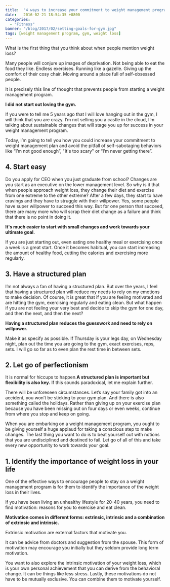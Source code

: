 ```yaml
---
title:  "4 ways to increase your commitment to weight management program"
date:   2016-02-21 18:54:35 +0800
categories:
  - "Fitness"
banner: "/blog/2017/02/setting-goals-for-gym.jpg"
tags: [weight management program, gym, weight loss]
---
```


What is the first thing that you think about when people mention weight loss?

Many people will conjure up images of deprivation. Not being able to eat the food they like. Endless exercises. Running like a gazelle. Giving up the comfort of their cosy chair. Moving around a place full of self-obsessed people.

It is precisely this line of thought that prevents people from starting a weight management program.

**I did not start out loving the gym.**

If you were to tell me 5 years ago that I will love hanging out in the gym, I will think that you are crazy. I’m not selling you a castle in the cloud, I’m talking about sustainable changes that will stage you up for success in your weight management program.

Today, I’m going to tell you how you could increase your commitment to weight management plan and avoid the pitfall of self-sabotaging behaviors like “I’m not good enough”, "It's too scary" or “I’m never getting there”.

## 4. Start easy
Do you apply for CEO when you just graduate from school? Changes are you start as an executive on the lower management level. So why is it that when people approach weight loss, they change their diet and exercise from one extreme to the other extreme? After a few days, they start to have cravings and they have to struggle with their willpower. Yes, some people have super willpower to succeed this way. But for one person that succeed, there are many more who will scrap their diet change as a failure and think that there is no point in doing it.

**It's much easier to start with small changes and work towards your ultimate goal.**

If you are just starting out, even eating one healthy meal or exercising once a week is a great start. Once it becomes habitual, you can start increasing the amount of healthy food, cutting the calories and exercising more regularly.

## 3. Have a structured plan
I’m not always a fan of having a structured plan. But over the years, I feel that having a structured plan will reduce my needs to rely on my emotions to make decision. Of course, it is great that if you are feeling motivated and are hitting the gym, exercising regularly and eating clean. But what happen if you are not feeling your very best and decide to skip the gym for one day, and then the next, and then the next?

**Having a structured plan reduces the guesswork and need to rely on willpower.**

Make it as specify as possible. If Thursday is your legs day, on Wednesday night, plan out the time you are going to the gym, exact exercises, reps, sets. I will go so far as to even plan the rest time in between sets.

## 2. Let go of perfectionism
It is normal for hiccups to happen.**A structured plan is important but flexibility is also key.** If this sounds paradoxical, let me explain further.

There will be unforeseen circumstances. Let’s say your family got into an accident, you won’t be sticking to your gym plan. And there is also something called the holidays. Rather than giving up on your exercise plan because you have been missing out on four days or even weeks, continue from where you stop and keep on going.

When you are embarking on a weight management program, you ought to be giving yourself a huge applaud for taking a conscious step to make changes. The last thing you want to do is to beat yourself out with notions that you are undisciplined and destined to fail. Let go of all of this and take every new opportunity to work towards your goal.

## 1. Identify the importance of weight loss in your life
One of the effective ways to encourage people to stay on a weight management program is for them to identify the importance of the weight loss in their lives.

If you have been living an unhealthy lifestyle for 20-40 years, you need to find motivation: reasons for you to exercise and eat clean.

**Motivation comes in different forms: extrinsic, intrinsic and a combination of extrinsic and intrinsic.**

Extrinsic motivation are external factors that motivate you.

It can be advice from doctors and suggestion from the spouse. This form of motivation may encourage you initially but they seldom provide long term motivation.

You want to also explore the intrinsic motivation of your weight loss, which is your own personal achievement that you can derive from the behavioral change. It can be things like less stress. Lastly, these motivations do not have to be mutually exclusive. You can combine them to motivate yourself.
